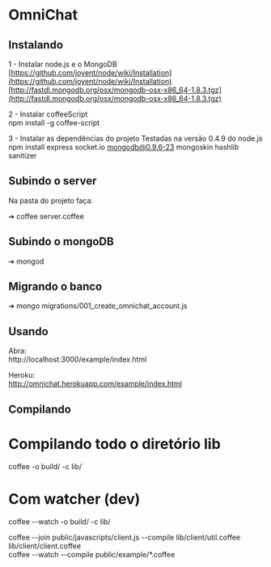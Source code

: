 # OmniChat

## Instalando

  1 - Instalar node.js e o MongoDB  
    [https://github.com/joyent/node/wiki/Installation](https://github.com/joyent/node/wiki/Installation)  
    [http://fastdl.mongodb.org/osx/mongodb-osx-x86_64-1.8.3.tgz](http://fastdl.mongodb.org/osx/mongodb-osx-x86_64-1.8.3.tgz)  
  
  2 - Instalar coffeeScript  
    npm install -g coffee-script  
  
  3 - Instalar as dependências do projeto
    Testadas na versão 0.4.9 do node.js
    npm install express socket.io mongodb@0.9.6-23 mongoskin hashlib sanitizer
                           
## Subindo o server

  Na pasta do projeto faça:
    
  ➔ coffee server.coffee

## Subindo o mongoDB

  ➔ mongod
  
## Migrando o banco

  ➔ mongo migrations/001_create_omnichat_account.js  
     
## Usando

  Abra:  
    http://localhost:3000/example/index.html
  
  Heroku:  
    http://omnichat.herokuapp.com/example/index.html

## Compilando
  
  # Compilando todo o diretório lib  
  coffee -o build/ -c lib/  
  
  # Com watcher (dev)  
  coffee --watch -o build/ -c lib/  
  
  coffee --join public/javascripts/client.js --compile lib/client/util.coffee lib/client/client.coffee  
  coffee --watch --compile public/example/*.coffee  
  
  
  
  
  
  
  
  
  
  
  
  
  
  
  
  
  
  
  
  
  
  
  
